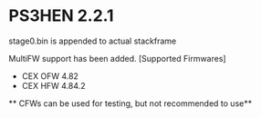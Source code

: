 # PS3HEN 2.2.1

stage0.bin is appended to actual stackframe

MultiFW support has been added.
[Supported Firmwares]

* CEX OFW 4.82
* CEX HFW 4.84.2

** CFWs can be used for testing, but not recommended to use**
